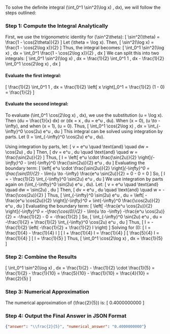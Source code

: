 To solve the definite integral \(\int_0^1 \sin^2(\log x) \, dx\), we will follow the steps outlined:

### Step 1: Compute the Integral Analytically

First, we use the trigonometric identity for \(\sin^2\theta\):
\[
\sin^2(\theta) = \frac{1 - \cos(2\theta)}{2}
\]
Let \(\theta = \log x\). Then,
\[
\sin^2(\log x) = \frac{1 - \cos(2\log x)}{2}
\]
Thus, the integral becomes:
\[
\int_0^1 \sin^2(\log x) \, dx = \int_0^1 \frac{1 - \cos(2\log x)}{2} \, dx
\]
We can split this into two integrals:
\[
\int_0^1 \sin^2(\log x) \, dx = \frac{1}{2} \int_0^1 1 \, dx - \frac{1}{2} \int_0^1 \cos(2\log x) \, dx
\]

#### Evaluate the first integral:
\[
\frac{1}{2} \int_0^1 1 \, dx = \frac{1}{2} \left[ x \right]_0^1 = \frac{1}{2} (1 - 0) = \frac{1}{2}
\]

#### Evaluate the second integral:
To evaluate \(\int_0^1 \cos(2\log x) \, dx\), we use the substitution \(u = \log x\). Then \(du = \frac{1}{x} dx\) or \(dx = x \, du = e^u \, du\). When \(x = 0\), \(u \to -\infty\), and when \(x = 1\), \(u = 0\). Thus,
\[
\int_0^1 \cos(2\log x) \, dx = \int_{-\infty}^0 \cos(2u) e^u \, du
\]
This integral can be solved using integration by parts. Let \(I = \int_{-\infty}^0 \cos(2u) e^u \, du\).

Using integration by parts, let:
\[
v = e^u \quad \text{and} \quad dw = \cos(2u) \, du
\]
Then,
\[
dv = e^u \, du \quad \text{and} \quad w = \frac{\sin(2u)}{2}
\]
Thus,
\[
I = \left[ e^u \cdot \frac{\sin(2u)}{2} \right]_{-\infty}^0 - \int_{-\infty}^0 \frac{\sin(2u)}{2} e^u \, du
\]
Evaluating the boundary term:
\[
\left[ e^u \cdot \frac{\sin(2u)}{2} \right]_{-\infty}^0 = \frac{\sin(0)}{2} - \lim_{u \to -\infty} \frac{e^u \sin(2u)}{2} = 0 - 0 = 0
\]
So,
\[
I = - \frac{1}{2} \int_{-\infty}^0 \sin(2u) e^u \, du
\]
We use integration by parts again on \(\int_{-\infty}^0 \sin(2u) e^u \, du\). Let:
\[
v = e^u \quad \text{and} \quad dw = \sin(2u) \, du
\]
Then,
\[
dv = e^u \, du \quad \text{and} \quad w = -\frac{\cos(2u)}{2}
\]
Thus,
\[
\int_{-\infty}^0 \sin(2u) e^u \, du = \left[ -\frac{e^u \cos(2u)}{2} \right]_{-\infty}^0 + \int_{-\infty}^0 \frac{\cos(2u)}{2} e^u \, du
\]
Evaluating the boundary term:
\[
\left[ -\frac{e^u \cos(2u)}{2} \right]_{-\infty}^0 = -\frac{\cos(0)}{2} - \lim_{u \to -\infty} -\frac{e^u \cos(2u)}{2} = -\frac{1}{2} - 0 = -\frac{1}{2}
\]
So,
\[
\int_{-\infty}^0 \sin(2u) e^u \, du = -\frac{1}{2} + \frac{1}{2} \int_{-\infty}^0 \cos(2u) e^u \, du
\]
Thus,
\[
I = -\frac{1}{2} \left( -\frac{1}{2} + \frac{1}{2} I \right)
\]
Solving for \(I\):
\[
I = \frac{1}{4} - \frac{1}{4} I
\]
\[
I + \frac{1}{4} I = \frac{1}{4}
\]
\[
\frac{5}{4} I = \frac{1}{4}
\]
\[
I = \frac{1}{5}
\]
Thus,
\[
\int_0^1 \cos(2\log x) \, dx = \frac{1}{5}
\]

### Step 2: Combine the Results
\[
\int_0^1 \sin^2(\log x) \, dx = \frac{1}{2} - \frac{1}{2} \cdot \frac{1}{5} = \frac{1}{2} - \frac{1}{10} = \frac{5}{10} - \frac{1}{10} = \frac{4}{10} = \frac{2}{5}
\]

### Step 3: Numerical Approximation
The numerical approximation of \(\frac{2}{5}\) is:
\[
0.4000000000
\]

### Step 4: Output the Final Answer in JSON Format
```json
{"answer": "\\frac{2}{5}", "numerical_answer": "0.4000000000"}
```